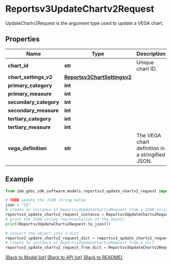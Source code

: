 # Reportsv3UpdateChartv2Request

UpdateChartv2Request is the argument type used to update a VEGA chart.

## Properties

Name | Type | Description | Notes
------------ | ------------- | ------------- | -------------
**chart_id** | **str** | Unique chart ID. | [optional] 
**chart_settings_v2** | [**Reportsv3ChartSettingsv2**](Reportsv3ChartSettingsv2.md) |  | [optional] 
**primary_category** | **int** |  | [optional] 
**primary_measure** | **int** |  | [optional] 
**secondary_category** | **int** |  | [optional] 
**secondary_measure** | **int** |  | [optional] 
**tertiary_category** | **int** |  | [optional] 
**tertiary_measure** | **int** |  | [optional] 
**vega_definition** | **str** | The VEGA chart definition in a stringified JSON. | [optional] 

## Example

```python
from ibm_gdsc_sdk_software.models.reportsv3_update_chartv2_request import Reportsv3UpdateChartv2Request

# TODO update the JSON string below
json = "{}"
# create an instance of Reportsv3UpdateChartv2Request from a JSON string
reportsv3_update_chartv2_request_instance = Reportsv3UpdateChartv2Request.from_json(json)
# print the JSON string representation of the object
print(Reportsv3UpdateChartv2Request.to_json())

# convert the object into a dict
reportsv3_update_chartv2_request_dict = reportsv3_update_chartv2_request_instance.to_dict()
# create an instance of Reportsv3UpdateChartv2Request from a dict
reportsv3_update_chartv2_request_from_dict = Reportsv3UpdateChartv2Request.from_dict(reportsv3_update_chartv2_request_dict)
```
[[Back to Model list]](../README.md#documentation-for-models) [[Back to API list]](../README.md#documentation-for-api-endpoints) [[Back to README]](../README.md)



